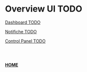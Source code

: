 # Overview UI TODO

[Dashboard TODO](Overview%20UI%20TODO/Dashboard%20TODO.md)

[Notifiche TODO](Overview%20UI%20TODO/Notifiche%20TODO.md)

[Control Panel TODO](Overview%20UI%20TODO/Control%20Panel%20TODO.md)


<br>

<br>

[**HOME**](../ALIDA%20AGRITECH.md)